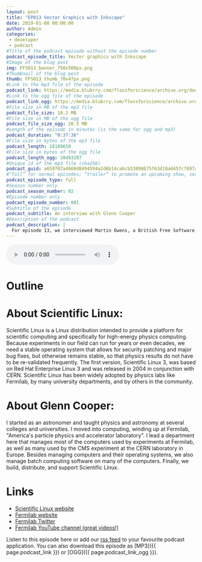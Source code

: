 ```yaml
---
layout: post
title: "EP013 Vector Graphics with Inkscape"
date: 2019-01-08 00:00:00
author: Admin
categories: 
 - developer
 - podcast
#Title of the podcast episode without the episode number
podcast_episode_title: Vector graphics with Inkscape
#Image of the blog post
img: FFS013_banner_750x500px.png
#Thumbnail of the blog post
thumb: FFS013_thumb_70x47px.png
#Link to the mp3 file of the episode
podcast_link: https://media.blubrry.com/flossforscience/archive.org/download/Ep013VectorGraphicsWithInkscape/FLOSSforscience_EP013_Inkscape.mp3
#Link to the ogg file of the episode
podcast_link_ogg: https://media.blubrry.com/flossforscience/archive.org/download/Ep013VectorGraphicsWithInkscape/FLOSSforscience_EP013_Inkscape.ogg
#File size in MB of the mp3 file
podcast_file_size: 18.2 MB
#File size in MB of the ogg file
podcast_file_size_ogg: 20.5 MB
#Length of the episode in minutes (is the same for ogg and mp3)
podcast_duration: "0:37:36"
#File size in bytes of the mp3 file
podcast_length: 18188658
#File size in bytes of the ogg file
podcast_length_ogg: 20493207
#Unique id of the mp3 file (sha256)
podcast_guid: a659707a4660d8494594a2d6b14cabcb53898675f63d18a045fc7697adad7a9a
#“full” for normal episodes; “trailer” to promote an upcoming show, season, or episode; or “bonus” for extra content related to a show, season, or episode.
podcast_episode_type: full
#Season number only
podcast_season_number: 02
#Episode number only
podcast_episode_number: 001
#Subtitle of the episode 
podcast_subtitle: An interview with Glenn Cooper
#Description of the podcast
podcast_description: |
  For episode 13, we interviewed Martin Owens, a British Free Software contractor based in Boston Massachusetts, during the 2018 Kiel Inkscape Hackfest, about the Inkscape project. After a brief presentation of Inkscape, we talked about the svg file format and the compatibility of Inkscape with other commercial proprietary offerings. He presented us a list of features planned for Inkscape 1.0, the next major version. We discussed about Inkscape in science and the wider importance of free software and open science. Follow us to be informed when we will release our next episode about the GNU image manipulation program aka GIMP.  
---
```


<audio controls>
  <source src="{{ page.podcast_link_ogg }}" type="audio/ogg">
  <source src="{{ page.podcast_link }}" type="audio/mpeg">
Your browser does not support the audio element.
</audio>

# Outline

  

# About Scientific Linux:

Scientific Linux is a Linux distribution intended to provide a platform 
for scientific computing and specifically for high-energy physics 
computing.  Because experiments in our field can run for years or even 
decades, we need a stable operating system that allows for security 
patching and major bug fixes, but otherwise remains stable, so that 
physics results do not have to be re-validated frequently.  The first 
version, Scientific Linux 3, was based on Red Hat Enterprise Linux 3 and 
was released in 2004 in conjunction with CERN.  Scientific Linux has been 
widely adopted by physics labs like Fermilab, by many university 
departments, and by others in the community.

# About Glenn Cooper: 

I started as an astronomer and taught physics and astronomy at several 
colleges and universities.  I moved into computing, winding up at 
Fermilab, "America's particle physics and accelerator laboratory". I lead 
a department here that manages most of the computers used by experiments 
at Fermilab, as well as many used by the CMS experiment at the CERN 
laboratory in Europe.  Besides managing computers and their operating 
systems, we also manage batch computing software on many of the computers. 
Finally, we build, distribute, and support Scientific Linux.

# Links
* [Scientific Linux website](http://scientificlinux.org/)
* [Fermilab website](https://www.fnal.gov/)
* [Fermilab Twitter](https://www.twitter.com/fermilab)
* [Fermilab YouTube channel (great videos!)](https://www.youtube.com/user/fermilab)

Listen to this episode here or add our [rss feed](https://flossforscience.com/feed.xml) to your favourite podcast application. 
You can also download this episode as [MP3]({{ page.podcast_link }}) or [OGG]({{ page.podcast_link_ogg }}). 
